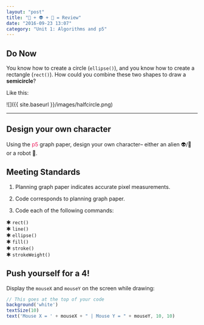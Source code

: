 ```yaml
---
layout: "post"
title: "👾 + 👽 + 🤖 = Review"
date: "2016-09-23 13:07"
category: "Unit 1: Algorithms and p5"
---
```



## Do Now
You know how to create a circle (`ellipse()`), and you know how to create a rectangle (`rect()`). How could you combine these two shapes to draw a **semicircle**?

Like this:

![]({{ site.baseurl }}/images/halfcircle.png)

---

## Design your own character

Using the <span style="color: #ED1F5E">p5</span> graph paper, design your own character– either an alien 👽/👾 or a robot 🤖.

## <span class="mega-octicon octicon-check"></span> Meeting Standards
1. Planning graph paper indicates accurate pixel measurements.

2. Code corresponds to planning graph paper.

3. Code each of the following commands:

✱ `rect()`    
✱ `line()`    
✱ `ellipse()`    
✱ `fill()`    
✱ `stroke()`    
✱ `strokeWeight()`    

## <span class="mega-octicon octicon-rocket"></span> Push yourself for a 4!
Display the `mouseX` and `mouseY` on the screen while drawing:

```javascript
// This goes at the top of your code
background('white')
textSize(10)
text('Mouse X = ' + mouseX + " | Mouse Y = " + mouseY, 10, 10)
```
